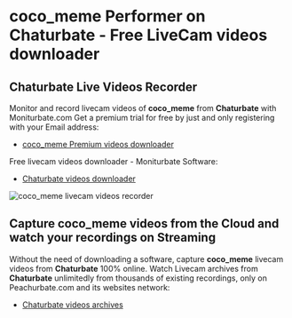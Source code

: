 # coco_meme Performer on Chaturbate - Free LiveCam videos downloader

## Chaturbate Live Videos Recorder

Monitor and record livecam videos of **coco_meme** from **Chaturbate** with Moniturbate.com
Get a premium trial for free by just and only registering with your Email address:
* [coco_meme Premium videos downloader](https://moniturbate.com/request-demo-licence-key.html)

Free livecam videos downloader - Moniturbate Software:
* [Chaturbate videos downloader](https://moniturbate.com/moniturbate-download-software.html)

![coco_meme livecam videos recorder](https://peachurnet.com/templates/moniturbate-software.png)


## Capture coco_meme videos from the Cloud and watch your recordings on Streaming

Without the need of downloading a software, capture **coco_meme** livecam videos from **Chaturbate** 100% online.
Watch Livecam archives from **Chaturbate** unlimitedly from thousands of existing recordings, only on Peachurbate.com and its websites network:
* [Chaturbate videos archives](https://peachurnet.com/)